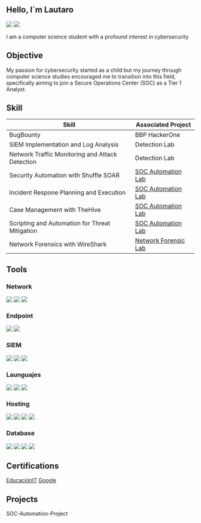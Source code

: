 ## Hello, I´m Lautaro
<a href="https://www.linkedin.com/in/lautaro-zanzot-lescano/"><img src="https://img.shields.io/badge/LinkedIn-0077B5?style=for-the-badge&logo=linkedin&logoColor=white" /></a> 
<a href="https://www.credly.com/badges/cc03ea97-c00e-4f5e-8c91-d5730df14698/public_url"><img src="https://img.shields.io/static/v1?style=for-the-badge&message=Google&color=4285F4&logo=Google&logoColor=FFFFFF&label="/></a> 


I am a computer science student with a profound interest in cybersecurity

## Objective


My passion for cybersecurity started as a child but my journey through computer science studies encouraged me to transition into this field, specifically aiming to join a Secure Operations Center (SOC) as a Tier 1 Analyst.

## Skill

| Skill                                                                 | Associated Project |
|-----------------------------------------------------------------------|--------------------|
|BugBounty                                                              |BBP HackerOne       |
|SIEM Implementation and Log Analysis                                   |Detection Lab       |
|Network Traffic Monitoring and Attack Detection                        |Detection Lab       |
|Security Automation with Shuffle SOAR                                   |<a href="https://github.com/LautaroZanzot/SOC-Automation-Project/tree/main">SOC Automation Lab</a> |
|Incident Respone Planning and Execution                                |<a href="https://github.com/LautaroZanzot/SOC-Automation-Project/tree/main">SOC Automation Lab</a> |
|Case Management with TheHive                                           |<a href="https://github.com/LautaroZanzot/SOC-Automation-Project/tree/main">SOC Automation Lab</a> |
|Scripting and Automation for Threat Mitigation                         |<a href="https://github.com/LautaroZanzot/SOC-Automation-Project/tree/main">SOC Automation Lab</a> |
|Network Forensics with WireShark                                       |<a href="https://cyberdefenders.org/blueteam-ctf-challenges/webstrike/](https://cyberdefenders.org/p/LautaroZanzot#/challenges">Network Forensic Lab</a>|


## Tools

### Network
<div>
    <img src="https://img.shields.io/badge/-Wireshark-1679A7?&style=for-the-badge&logo=Wireshark&logoColor=white" />
    <img src="https://img.shields.io/badge/-Suricata-EF3B2D?&style=for-the-badge&logo=Suricata&logoColor=white" />
    <img src="https://img.shields.io/badge/-Zeek-777BB4?&style=for-the-badge&logo=Zeek&logoColor=white" />
</div>

### Endpoint
<div>
    <img src="https://img.shields.io/badge/-Microsoft_Defender_for_Endpoint-00A4EF?&style=for-the-badge&logo=Microsoft&logoColor=white" />
    <img src="https://img.shields.io/badge/-Velociraptor-4B275F?&style=for-the-badge&logo=Velociraptor&logoColor=white" />
</div>

### SIEM
<div>
    <img src="https://img.shields.io/badge/-Microsoft_Sentinel-0078D4?&style=for-the-badge&logo=Microsoft&logoColor=white" />
    <img src="https://img.shields.io/badge/-Splunk-000000?&style=for-the-badge&logo=Splunk&logoColor=white" />
    <img src="https://img.shields.io/badge/-Elastic-005571?&style=for-the-badge&logo=Elastic&logoColor=white" />
</div>

### Launguajes
<div>
    <img src="https://img.shields.io/badge/python-3670A0?style=for-the-badge&logo=python&logoColor=ffdd54" />
    <img src="https://img.shields.io/badge/html5-%23E34F26.svg?style=for-the-badge&logo=html5&logoColor=white" />
    <img src="https://img.shields.io/badge/css3-%231572B6.svg?style=for-the-badge&logo=css3&logoColor=white" />
</div>

### Hosting
<div>
    <img src="https://img.shields.io/badge/azure-%230072C6.svg?style=for-the-badge&logo=microsoftazure&logoColor=white" />
    <img src="https://img.shields.io/badge/DigitalOcean-%230167ff.svg?style=for-the-badge&logo=digitalOcean&logoColor=white" />
    <img src="https://img.shields.io/badge/AWS-%23FF9900.svg?style=for-the-badge&logo=amazon-aws&logoColor=white" />
    <img src="https://img.shields.io/badge/Oracle-F80000?style=for-the-badge&logo=oracle&logoColor=white" />
</div>

### Database
<div>
    <img src="https://img.shields.io/badge/cassandra-%231287B1.svg?style=for-the-badge&logo=apache-cassandra&logoColor=white" />
    <img src="https://img.shields.io/badge/mysql-4479A1.svg?style=for-the-badge&logo=mysql&logoColor=white" />
    <img src="https://img.shields.io/badge/MariaDB-003545?style=for-the-badge&logo=mariadb&logoColor=white" />
    <img src="https://img.shields.io/badge/sqlite-%2307405e.svg?style=for-the-badge&logo=sqlite&logoColor=white" />
</div>

## Certifications
<div>
    <a href="https://drive.google.com/drive/folders/17EjrLDwjfk-mEe97oS7yAIWkM1wlJl77?usp=sharing">EducaciónIT</a>
    <a href="https://www.credly.com/badges/cc03ea97-c00e-4f5e-8c91-d5730df14698/public_url">Google</a>
    
</div>

## Projects
SOC-Automation-Project
